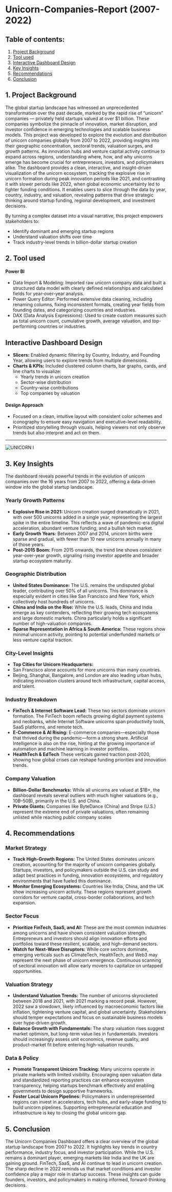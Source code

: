 # Unicorn-Companies-Report (2007-2022)

## Table of contents:
1. [Project Background](project-background)
2. [Tool used](tool-used)
3. [Interactive Dashboard Design](interactive-Dashboard-Design)
4. [Key Insights](key-insights)
5. [Recommendations](Recommendations)
6. [Conclusion](conclusion)

## 1. Project Background
The global startup landscape has witnessed an unprecedented transformation over the past decade, marked by the rapid rise of “unicorn” companies — privately held startups valued at over $1 billion. These companies symbolize the pinnacle of innovation, market disruption, and investor confidence in emerging technologies and scalable business models.
This project was developed to explore the evolution and distribution of unicorn companies globally from 2007 to 2022, providing insights into their geographic concentration, sectoral trends, valuation surges, and growth patterns. As innovation hubs and venture capital activity continue to expand across regions, understanding where, how, and why unicorns emerge has become crucial for entrepreneurs, investors, and policymakers alike.
The dashboard provides a clean, interactive, and insight-driven visualization of the unicorn ecosystem, tracking the explosive rise in unicorn formation during peak innovation periods like 2021, and contrasting it with slower periods like 2022, when global economic uncertainty led to tighter funding conditions. It enables users to slice through the data by year, country, industry, and valuation, revealing patterns that drive strategic thinking around startup funding, regional development, and investment decisions.

By turning a complex dataset into a visual narrative, this project empowers stakeholders to:
-	Identify dominant and emerging startup regions
-	Understand valuation shifts over time
-	Track industry-level trends in billion-dollar startup creation

 ## 2. Tool used
#### Power BI
-	Data Import & Modeling: Imported raw unicorn company data and built a structured data model with clearly defined relationships and calculated fields for year-over-year analysis.
-	Power Query Editor: Performed extensive data cleaning, including renaming columns, fixing inconsistent formats, creating year fields from founding dates, and categorizing countries and industries.
-	DAX (Data Analysis Expressions): Used to create custom measures such as total unicorn count, cumulative growth, average valuation, and top-performing countries or industries.

## Interactive Dashboard Design
- **Slicers:** Enabled dynamic filtering by Country, Industry, and Founding Year, allowing users to explore trends from multiple dimensions.
-	**Charts & KPIs:** Included clustered column charts, bar graphs, cards, and line charts to visualize:
    - Yearly trends in unicorn creation
    -	Sector-wise distribution
    -	Country-wise contributions
    -	Top companies by valuation
#### Design Approach
-	Focused on a clean, intuitive layout with consistent color schemes and iconography to ensure easy navigation and executive-level readability.
-	Prioritized storytelling through visuals, helping viewers not only observe trends but also interpret and act on them.

---

![UNICORN I](https://github.com/user-attachments/assets/86f89071-4d50-458a-b28c-0d04f3d56ede)
 	


## 3. Key Insights
The dashboard reveals powerful trends in the evolution of unicorn companies over the 16 years from 2007 to 2022, offering a data-driven window into the global startup landscape.
### Yearly Growth Patterns
-	**Explosive Rise in 2021:** Unicorn creation surged dramatically in 2021, with over 500 unicorns added in a single year, representing the largest spike in the entire timeline. This reflects a wave of pandemic-era digital acceleration, abundant venture funding, and a bullish tech market.
-	**Early Growth Years:** Between 2007 and 2014, unicorn births were sparse and gradual, with fewer than 10 new unicorns annually in many of those years.
-	**Post-2015 Boom:** From 2015 onwards, the trend line shows consistent year-over-year growth, signaling rising investor appetite and broader startup ecosystem maturity.

### Geographic Distribution
-	**United States Dominance:** The U.S. remains the undisputed global leader, contributing over 50% of all unicorns. This dominance is especially evident in cities like San Francisco and New York, which collectively host hundreds of unicorns.
-	**China and India on the Rise:** While the U.S. leads, China and India emerge as key contenders, reflecting their growing tech ecosystems and large domestic markets. China particularly holds a significant number of high-valuation companies.
-	**Sparse Representation in Africa & South America:** These regions show minimal unicorn activity, pointing to potential underfunded markets or less venture capital traction.

 ### City-Level Insights
-	**Top Cities for Unicorn Headquarters:**
   -	San Francisco alone accounts for more unicorns than many countries.
   -	Beijing, Shanghai, Bangalore, and London are also leading urban hubs, indicating innovation clusters around tech infrastructure, capital access, and talent.

### Industry Breakdown
- **FinTech & Internet Software Lead:** These two sectors dominate unicorn formation. The FinTech boom reflects growing digital payment systems and neobanks, while Internet Software unicorns span productivity tools, SaaS platforms, and remote tech.
- **E-Commerce & AI Rising:** E-commerce companies—especially those that thrived during the pandemic—form a strong share. Artificial Intelligence is also on the rise, hinting at the growing importance of automation and machine learning in investor portfolios.
-	**HealthTech & EdTech** These verticals gained traction post-2020, showing how global crises can reshape funding priorities and innovation trends.

### Company Valuation
- **Billion-Dollar Benchmarks:** While all unicorns are valued at $1B+, the dashboard reveals several outliers with much higher valuations (e.g., $10B–$50B), primarily in the U.S. and China.
-	**Private Giants:** Companies like ByteDance (China) and Stripe (U.S.) represent the extreme end of private valuations, often remaining unlisted while reaching public company scales

## 4. Recommendations
### Market Strategy
-	**Track High-Growth Regions:** The United States dominates unicorn creation, accounting for the majority of unicorn companies globally. Startups, investors, and policymakers outside the U.S. can study and adapt best practices in funding, innovation ecosystems, and regulatory environments that have fueled this dominance.
-	**Monitor Emerging Ecosystems:** Countries like India, China, and the UK show increasing unicorn activity. These regions represent growth corridors for venture capital, cross-border collaborations, and tech expansion.
### Sector Focus
-	**Prioritize FinTech, SaaS, and AI:** These are the most common industries among unicorns and have shown consistent valuation strength. Entrepreneurs and investors should align innovation efforts and portfolios toward these resilient, scalable, and high-demand sectors.
-	**Watch for Next-Wave Disruptors:** While core sectors dominate, emerging verticals such as ClimateTech, HealthTech, and Web3 may represent the next phase of unicorn emergence. Continuous scanning of sectoral innovation will allow early movers to capitalize on untapped opportunities.
### Valuation Strategy
-	**Understand Valuation Trends:** The number of unicorns skyrocketed between 2018 and 2021, with 2021 marking a record peak. However, 2022 saw a slowdown, likely influenced by macroeconomic factors like inflation, tightening venture capital, and global uncertainty. Stakeholders should temper expectations and focus on sustainable business models over hype-driven growth.
-	**Balance Growth with Fundamentals:** The sharp valuation rises suggest market optimism, but long-term value lies in fundamentals. Investors should increasingly assess unit economics, revenue quality, and product-market fit before entering high-valuation rounds.
### Data & Policy
-	**Promote Transparent Unicorn Tracking:** Many unicorns operate in private markets with limited visibility. Encouraging open valuation data and standardized reporting practices can enhance ecosystem transparency, helping startups benchmark effectively and enabling governments to design supportive frameworks.
- **Foster Local Unicorn Pipelines:** Policymakers in underrepresented regions can invest in accelerators, tech hubs, and early-stage funding to build unicorn pipelines. Supporting entrepreneurial education and infrastructure is key to closing the global unicorn gap.

## 5. Conclusion
The Unicorn Companies Dashboard offers a clear overview of the global startup landscape from 2007 to 2022. It highlights key trends in country performance, industry focus, and investor participation. While the U.S. remains a dominant player, emerging markets like India and the UK are gaining ground. FinTech, SaaS, and AI continue to lead in unicorn creation. The sharp decline in 2022 reminds us that market conditions and investor confidence play a major role in startup success. These insights can guide founders, investors, and policymakers in making informed, forward-thinking decisions.

